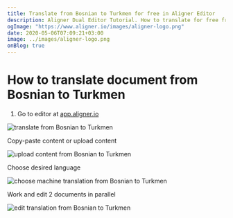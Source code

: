 ```yaml
---
title: Translate from Bosnian to Turkmen for free in Aligner Editor
description: Aligner Dual Editor Tutorial. How to translate for free from Bosnian to Turkmen. Aligner is multilingual document management platform. 
ogImage: "https://www.aligner.io/images/aligner-logo.png"
date: 2020-05-06T07:09:21+03:00
image: ../images/aligner-logo.png
onBlog: true
---
```


# How to translate document from Bosnian to Turkmen

1. Go to editor at [app.aligner.io](https://app.aligner.io "Aligner App web page")

![translate from Bosnian to Turkmen](../aligner-blank-editor.png "translate from Bosnian to Turkmen")

Copy-paste content or upload content

![upload content from Bosnian to Turkmen](../aligner-uploaded-document.png "upload content from Bosnian to Turkmen")

Choose desired language

![choose machine translation from Bosnian to Turkmen](../aligner-language-dropdown.png "choose machine translation from Bosnian to Turkmen")

Work and edit 2 documents in parallel

![edit translation from Bosnian to Turkmen](../aligner-double-sitded-editor.png "edit translation from Bosnian to Turkmen")

